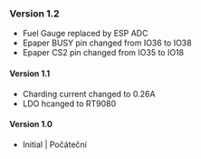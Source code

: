 ### Version 1.2
- Fuel Gauge replaced by ESP ADC
- Epaper BUSY pin changed from IO36 to IO38
- Epaper CS2 pin changed from IO35 to IO18
#### Version 1.1
- Charding current changed to 0.26A
- LDO hcanged to RT9080
#### Version 1.0
- Initial | Počáteční